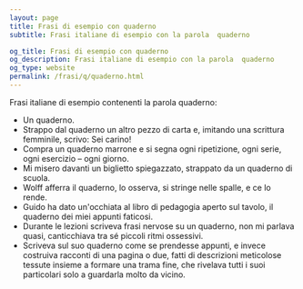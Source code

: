 ```yaml
---
layout: page
title: Frasi di esempio con quaderno 
subtitle: Frasi italiane di esempio con la parola  quaderno

og_title: Frasi di esempio con quaderno 
og_description: Frasi italiane di esempio con la parola  quaderno
og_type: website
permalink: /frasi/q/quaderno.html
---
```


Frasi italiane di esempio contenenti la parola quaderno:


- Un quaderno.
- Strappo dal quaderno un altro pezzo di carta e, imitando una scrittura femminile, scrivo: Sei carino!
- Compra un quaderno marrone e si segna ogni ripetizione, ogni serie, ogni esercizio – ogni giorno.
- Mi misero davanti un biglietto spiegazzato, strappato da un quaderno di scuola.
- Wolff afferra il quaderno, lo osserva, si stringe nelle spalle, e ce lo rende.
- Guido ha dato un'occhiata al libro di pedagogia aperto sul tavolo, il quaderno dei miei appunti faticosi.
- Durante le lezioni scriveva frasi nervose su un quaderno, non mi parlava quasi, canticchiava tra sé piccoli ritmi ossessivi.
- Scriveva sul suo quaderno come se prendesse appunti, e invece costruiva racconti di una pagina o due, fatti di descrizioni meticolose tessute insieme a formare una trama fine, che rivelava tutti i suoi particolari solo a guardarla molto da vicino.

